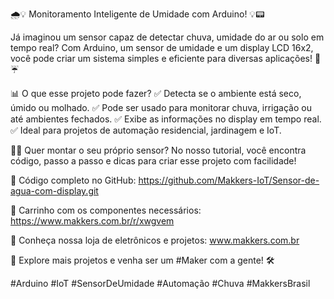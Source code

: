 🌧️💡 Monitoramento Inteligente de Umidade com Arduino! 💡📟

Já imaginou um sensor capaz de detectar chuva, umidade do ar ou solo em tempo real? Com Arduino, um sensor de umidade e um display LCD 16x2, você pode criar um sistema simples e eficiente para diversas aplicações! 🌱☔

📊 O que esse projeto pode fazer?
✅ Detecta se o ambiente está seco, úmido ou molhado.
✅ Pode ser usado para monitorar chuva, irrigação ou até ambientes fechados.
✅ Exibe as informações no display em tempo real.
✅ Ideal para projetos de automação residencial, jardinagem e IoT.

👨‍💻 Quer montar o seu próprio sensor?
No nosso tutorial, você encontra código, passo a passo e dicas para criar esse projeto com facilidade!

🔗 Código completo no GitHub:
https://github.com/Makkers-IoT/Sensor-de-agua-com-display.git

🔗 Carrinho com os componentes necessários:
https://www.makkers.com.br/r/xwgvem

🔗 Conheça nossa loja de eletrônicos e projetos:
www.makkers.com.br

🚀 Explore mais projetos e venha ser um #Maker com a gente! 🛠️

#Arduino #IoT #SensorDeUmidade #Automação #Chuva #MakkersBrasil
